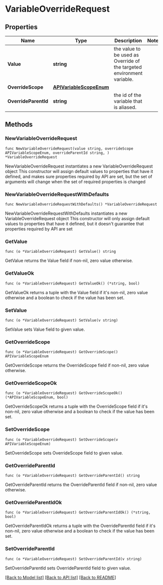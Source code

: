 # VariableOverrideRequest

## Properties

Name | Type | Description | Notes
------------ | ------------- | ------------- | -------------
**Value** | **string** | the value to be used as Override of the targeted environment variable. | 
**OverrideScope** | [**APIVariableScopeEnum**](APIVariableScopeEnum.md) |  | 
**OverrideParentId** | **string** | the id of the variable that is aliased. | 

## Methods

### NewVariableOverrideRequest

`func NewVariableOverrideRequest(value string, overrideScope APIVariableScopeEnum, overrideParentId string, ) *VariableOverrideRequest`

NewVariableOverrideRequest instantiates a new VariableOverrideRequest object
This constructor will assign default values to properties that have it defined,
and makes sure properties required by API are set, but the set of arguments
will change when the set of required properties is changed

### NewVariableOverrideRequestWithDefaults

`func NewVariableOverrideRequestWithDefaults() *VariableOverrideRequest`

NewVariableOverrideRequestWithDefaults instantiates a new VariableOverrideRequest object
This constructor will only assign default values to properties that have it defined,
but it doesn't guarantee that properties required by API are set

### GetValue

`func (o *VariableOverrideRequest) GetValue() string`

GetValue returns the Value field if non-nil, zero value otherwise.

### GetValueOk

`func (o *VariableOverrideRequest) GetValueOk() (*string, bool)`

GetValueOk returns a tuple with the Value field if it's non-nil, zero value otherwise
and a boolean to check if the value has been set.

### SetValue

`func (o *VariableOverrideRequest) SetValue(v string)`

SetValue sets Value field to given value.


### GetOverrideScope

`func (o *VariableOverrideRequest) GetOverrideScope() APIVariableScopeEnum`

GetOverrideScope returns the OverrideScope field if non-nil, zero value otherwise.

### GetOverrideScopeOk

`func (o *VariableOverrideRequest) GetOverrideScopeOk() (*APIVariableScopeEnum, bool)`

GetOverrideScopeOk returns a tuple with the OverrideScope field if it's non-nil, zero value otherwise
and a boolean to check if the value has been set.

### SetOverrideScope

`func (o *VariableOverrideRequest) SetOverrideScope(v APIVariableScopeEnum)`

SetOverrideScope sets OverrideScope field to given value.


### GetOverrideParentId

`func (o *VariableOverrideRequest) GetOverrideParentId() string`

GetOverrideParentId returns the OverrideParentId field if non-nil, zero value otherwise.

### GetOverrideParentIdOk

`func (o *VariableOverrideRequest) GetOverrideParentIdOk() (*string, bool)`

GetOverrideParentIdOk returns a tuple with the OverrideParentId field if it's non-nil, zero value otherwise
and a boolean to check if the value has been set.

### SetOverrideParentId

`func (o *VariableOverrideRequest) SetOverrideParentId(v string)`

SetOverrideParentId sets OverrideParentId field to given value.



[[Back to Model list]](../README.md#documentation-for-models) [[Back to API list]](../README.md#documentation-for-api-endpoints) [[Back to README]](../README.md)


